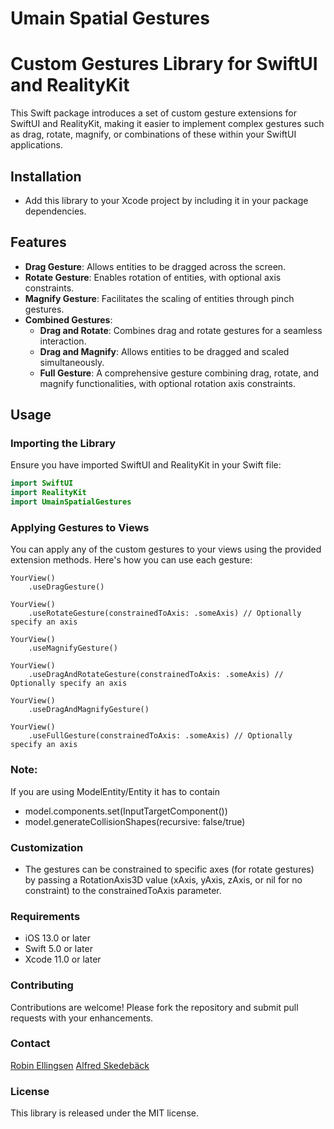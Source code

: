# Umain Spatial Gestures

# Custom Gestures Library for SwiftUI and RealityKit

This Swift package introduces a set of custom gesture extensions for SwiftUI and RealityKit, making it easier to implement complex gestures such as drag, rotate, magnify, or combinations of these within your SwiftUI applications.
## Installation
- Add this library to your Xcode project by including it in your package dependencies.

## Features

- **Drag Gesture**: Allows entities to be dragged across the screen.
- **Rotate Gesture**: Enables rotation of entities, with optional axis constraints.
- **Magnify Gesture**: Facilitates the scaling of entities through pinch gestures.
- **Combined Gestures**:
  - **Drag and Rotate**: Combines drag and rotate gestures for a seamless interaction.
  - **Drag and Magnify**: Allows entities to be dragged and scaled simultaneously.
  - **Full Gesture**: A comprehensive gesture combining drag, rotate, and magnify functionalities, with optional rotation axis constraints.

## Usage

### Importing the Library

Ensure you have imported SwiftUI and RealityKit in your Swift file:

```swift
import SwiftUI
import RealityKit
import UmainSpatialGestures
```

### Applying Gestures to Views
You can apply any of the custom gestures to your views using the provided extension methods. Here's how you can use each gesture:
```
YourView()
    .useDragGesture()
```
```
YourView()
    .useRotateGesture(constrainedToAxis: .someAxis) // Optionally specify an axis
```
```
YourView()
    .useMagnifyGesture()
```
```
YourView()
    .useDragAndRotateGesture(constrainedToAxis: .someAxis) // Optionally specify an axis
```
```
YourView()
    .useDragAndMagnifyGesture()
```
```
YourView()
    .useFullGesture(constrainedToAxis: .someAxis) // Optionally specify an axis
```
### Note: 
If you are using ModelEntity/Entity it has to contain 
- model.components.set(InputTargetComponent())
- model.generateCollisionShapes(recursive: false/true)

### Customization
- The gestures can be constrained to specific axes (for rotate gestures) by passing a RotationAxis3D value (xAxis, yAxis, zAxis, or nil for no constraint) to the constrainedToAxis parameter.

### Requirements
- iOS 13.0 or later
- Swift 5.0 or later
- Xcode 11.0 or later

### Contributing
Contributions are welcome! Please fork the repository and submit pull requests with your enhancements.

### Contact
[Robin Ellingsen](https://www.linkedin.com/in/swiftuirobin/)
[Alfred Skedebäck]([https://www.linkedin.com/in/swiftuirobin/](https://www.linkedin.com/in/alfred-skedeb%C3%A4ck-09650970/))
### License
This library is released under the MIT license.

